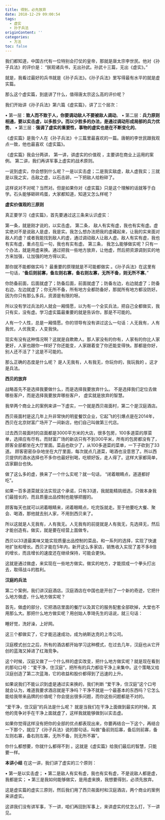 ```yaml
---
title: 得到，必先放弃
date: 2018-12-29 09:00:54
tags:
  - 虚实
  - 孙子兵法
originContent: ''
categories:
  - 方法
toc: false
---
```

我们都知道，中国古代有一位特别会打仗的皇帝，那就是唐太宗李世民。他对《孙子兵法》的评价是：
“朕观诸兵书，无出孙武。孙武十三篇，无出《虚实》。”

就是，我看过最好的兵书就是《孙子兵法》。《孙子兵法》里写得最有水平的就是虚实篇。

那么这个虚实篇，到底讲了什么，值得唐太宗这么高的评价呢？

我们开始讲《孙子兵法》第六篇《虚实篇》，讲了三个层次：

• 第一层：**致人而不致于人，你要调动敌人不要被敌人调动**。
• 第二层：**兵力原则相通，要以实击虚，以多胜少。而以少胜多的办法，是通过调动形成局部的兵力优势**。
• 第三层：**强调了虚实的重要性，事物的虚实也是在不断变化的**。

《虚实篇》是我个人在《孙子兵法》十三篇里最喜欢的一篇。唐朝的李世民跟我观点一致，他也最喜欢《虚实篇》。

《虚实篇》我会分两讲， 第一讲，讲虚实的价值观 ，主要讲在商业上运用的案例。 第二讲，我们再讲军事上虚实的战术原则。 

一说到虚实，你会想到什么呢？一是以实击虚；二是我实敌虚，敌人虚我实；三就是以我之实，击敌之虚，以石击卵，一下把敌人给粉碎了。

这样说对不对呢？当然对。但是如果你对《虚实篇》只是这个理解的话就等于白学。石头能够砸碎鸡蛋，大家都知道，知道又怎么样呢？

**虚实价值观的三原则**

真正要学习《虚实篇》，首先要通过这三条来认识虚实：

第一条，就是刚才说的，以实击虚。
第二条， 敌人有实有虚，我也有实有虚。虚实绝对不是说敌人是虚，我是实。我怎么想办法把我的虚藏起来，让我的实来面对敌人的虚？或者我能找到敌人的虚，通过调动敌人让敌人虚。敌人有实有虚，我也有实有虚，重点在后一句，我也有实有虚。
第三条， 我怎么能够做实呢？只有一个办法，就是用虚来换。通过把我一些地方放弃，让他虚，然后把资源调到实的地方来加强，让加强的地方得以实。

那你就不能都做实吗？ 最重要的原理就是不可能都做实 。《孙子兵法》在这里有一句话，“**备后则前寡，备左则右寡，备右则左寡，无所不备，则无所不寡**。”

你防备前面，后面就虚了；防备后面，前面就虚了；防备左边，右边就虚了；防备右边，左边就虚了；你无所不备，所有地方全都防备好，那就所有地方都没防好。因为你只有那么多兵，资源是有限的呀。

所以没有学过兵法的人就会一厢情愿，以为有一个全实兵法，把自己全都做实，我只有实，没有虚。学习虚实篇最重要的就是告诉你，那是不可能的。

人有一个人性，总是一厢情愿。你的领导有没有讲过这么一句话：人无我有，人有我优，人优我变，人变我快。

现实有没有这种情况啊？这就是自欺欺人。那人家没有的你有，人家有的你比人家更好，人家也跟你一样好了你还能变，人家跟着变了你还能变得快。那都是你好，别人还不活了？这是不可能的。

那么正确的态度是什么呢？ 是人无我有，人有我无，你玩你的，我玩我的 。这才是兵法。

**西贝的放弃**

战略首先不是选择我要做什么，而是选择我要放弃什么。 不是选择我们定位去做哪些客户，而是选择我要放弃哪些客户， 虚实就是放弃的智慧。 

我举两个商业上的案例来讲一下虚实，一个就是西贝莜面村，第二个是汉庭酒店。

西贝莜面村是这几年上升非常快的明星餐饮企业，它起飞的引爆点是在2014年，西贝在北京财富广场开了一间新店，他们自己叫做第三代店。

过去西贝莜面村的店面都是3000平方米的大店，很多包房，100多道菜的厚菜单，选择应有尽有。而财富广场的新店只有不到300平米，所有的包房都没有了，顾客全部都坐在大厅里面。菜品也砍少了，从100多道菜的菜单，一下子砍到了33道。
顾客密密杂杂地坐在大厅里面，每次就点几道菜，喝酒也没意思了。所以西贝提供的酒水选择也不多你也最好别喝，吃顿好饭，走人得了。这样大家都简单，店家翻台也快。

做了这么多的虚，换来了一个什么实呢？就一句话， “闭着眼睛点，道道都好吃”。 

如果一百多道菜就没法实现这个承诺，只有33道，我就能精挑细选，只做本身我们最擅长的，而且质量出品控制也能够把握的。

顾客每天也就可以闭着眼睛来，闭着眼睛点，吃完饭就走。至于他要吃大餐、聚会、喝酒，那他就去别人家，不用到西贝来了。

所以这就是人无我有，人有我无。人无我有的前提就是人有我无，先选择无，然后才能创造有。做实，就是要在经营上面做专。

西贝以33道最美味又能实现质量出品控制的菜品，和一系列的选择，实现了快速地扩张和增长。西贝才能在5年内，新开这么多家店，销售收入实现了差不多8倍的增长，而且增长的速度还在继续保持，可能会更快。

这就是通过做虚，来实现在一些地方做实。做实的地方，才能捏成一个拳头打出去，取得战斗的胜利。

**汉庭的兵法**

第二个案例，我们讲汉庭酒店。汉庭酒店在中国也是开创了一个新的奇迹，它把什么地方做虚，什么地方做实呢？

首先，做虚的部分，它把酒店里面的餐厅以及其它的服务配套全部砍掉，大堂也不用那么大。那把什么地方做实呢？用创始人季琦先生的话说，就三句话：

睡好觉，洗好澡，上好网。

这三个都做实了，它才能迅速成功，成为纳斯达克的上市公司。

汉庭模式创立之后，所有的酒店都开始学习这种模式，在过去几年，汉庭也从它开创的蓝海又掉进了红海竞争。

这个时候，汉庭又做了一个什么样的虚实改变，把什么地方做实呢？就是现在看到的那句口号：“爱干净，住汉庭”，把所有的兵力都往干净上来集中。这个策略又给汉庭创造了第二次蓝海，它的收益和股价都得到了迅速的上升。

如果说我们不能认识到虚是通过实来换的，我们判断 “爱干净，住汉庭”这个口号就会认为，难道我要求酒店就是干净吗？干净不就是一个最基本的东西吗？它怎么能给我带来品牌的价值呢？你会提出很多问题，而你这些问题都是不对的。

“爱干净，住汉庭”的兵法是什么呢？ 就是当我们在干净上面做到最实的时候，其他的竞争对手在干净上面就虚了，这样我就能够做到以实击虚。 

如果你觉得这样没有把你的全部的优点都表现出来，你要再结合一下这个，再结合一下那个，就应了《孙子兵法》说的那句话，叫做“备前则后寡，备后则前寡，备左则右寡，备右则左寡，无所不备，则无所不寡”。

 你什么都想要，你就什么都得不到 。这就是《虚实篇》给我们最后的智慧，只能要一样。

**本讲小结**
在这一讲，我们讲了虚实的三个原则：

• 第一是以实击虚；
• 第二是敌人有实有虚，我也有实有虚，不是说敌人都是虚，我都是实；
• 第三是我如何能够做实，是用虚来换，我想要得到，必须先放弃。

这是虚实篇的虚实三原则，然后我们用了西贝莜面村和汉庭酒店，两个商业的案例来讲虚实。

这讲我们没有讲军事，下一讲，咱们再回到军事上，来讲虚实的仗怎么打，下一讲见。